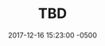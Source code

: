 ---
layout: post
title:  "TBD"
date:   2017-12-16 15:23:00 -0500
categories: [programming]
tags: [C#, garbage collection, programming]
---